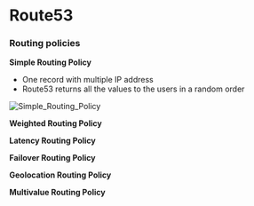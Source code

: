 # Route53

### Routing policies

**Simple Routing Policy**
- One record with multiple IP address
- Route53 returns all the values to the users in a random order

![Simple_Routing_Policy](https://s3.amazonaws.com/hfcontents/kbimages/Simple_Routing_Policy.png "Simple_Routing_Policy")

**Weighted Routing Policy**

**Latency Routing Policy**

**Failover Routing Policy**

**Geolocation Routing Policy**

**Multivalue Routing Policy**
